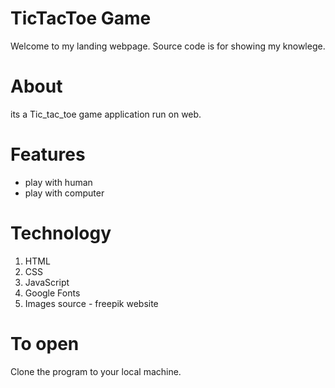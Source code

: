 # TicTacToe Game
Welcome to my landing webpage. Source code is for showing my knowlege.

# About
its a Tic_tac_toe game application run on web.

# Features
- play with human
- play with computer

# Technology
1. HTML
2. CSS
3. JavaScript
4. Google Fonts
5. Images source - freepik website

# To open
Clone the program to your local machine.



